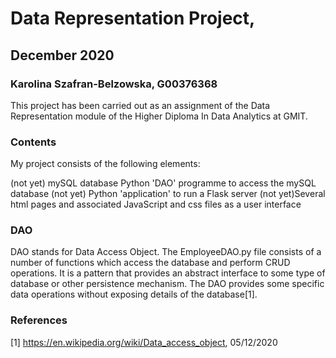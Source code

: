 # Data Representation Project, 
## December 2020
### Karolina Szafran-Belzowska, G00376368

This project has been carried out as an assignment of the Data Representation module of the Higher Diploma In Data Analytics at GMIT.

### Contents
My project consists of the following elements:

(not yet) mySQL database
Python 'DAO' programme to access the mySQL database
(not yet) Python 'application' to run a Flask server
(not yet)Several html pages and associated JavaScript and css files as a user interface

### DAO
DAO stands for Data Access Object. The EmployeeDAO.py file consists of a number of functions which access the database and perform CRUD operations. 
It is a pattern that provides an abstract interface to some type of database or other persistence mechanism. The DAO provides some specific data operations without exposing details of the database[1].







### References
[1] https://en.wikipedia.org/wiki/Data_access_object, 05/12/2020
